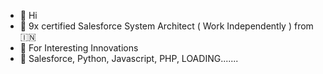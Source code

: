 - 👋 Hi
- 🎯 9x certified Salesforce System Architect ( Work Independently ) from 🇮🇳
- 👀 For Interesting Innovations
- 🍏 Salesforce, Python, Javascript, PHP, LOADING.......

<!---
ShubhSonar/ShubhSonar is a ✨ special ✨ repository because its `README.md` (this file) appears on your GitHub profile.
You can click the Preview link to take a look at your changes.
--->
